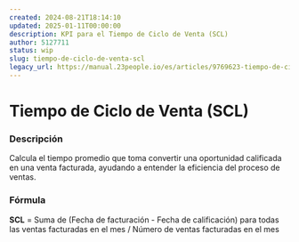 ```yaml
---
created: 2024-08-21T18:14:10
updated: 2025-01-11T00:00:00
description: KPI para el Tiempo de Ciclo de Venta (SCL)
author: 5127711
status: wip
slug: tiempo-de-ciclo-de-venta-scl
legacy_url: https://manual.23people.io/es/articles/9769623-tiempo-de-ciclo-de-venta-scl
---
```


# Tiempo de Ciclo de Venta (SCL)

### Descripción

Calcula el tiempo promedio que toma convertir una oportunidad calificada en
una venta facturada, ayudando a entender la eficiencia del proceso de ventas.

### Fórmula

**SCL** = Suma de (Fecha de facturación - Fecha de calificación) para todas
las ventas facturadas en el mes / Número de ventas facturadas en el mes
